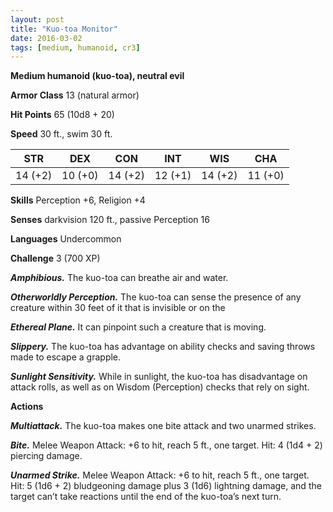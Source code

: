 ```yaml
---
layout: post
title: "Kuo-toa Monitor"
date: 2016-03-02
tags: [medium, humanoid, cr3]
---
```


**Medium humanoid (kuo-toa), neutral evil**

**Armor Class** 13 (natural armor)

**Hit Points** 65 (10d8 + 20)

**Speed** 30 ft., swim 30 ft.

|   STR   |   DEX   |   CON   |   INT   |   WIS   |   CHA   |
|:-----:|:-----:|:-----:|:-----:|:-----:|:-----:|
| 14 (+2) | 10 (+0) | 14 (+2) | 12 (+1) | 14 (+2) | 11 (+0) |

**Skills** Perception +6, Religion +4

**Senses** darkvision 120 ft., passive Perception 16

**Languages** Undercommon

**Challenge** 3 (700 XP)

***Amphibious.*** The kuo-toa can breathe air and water.

***Otherworldly Perception.*** The kuo-toa can sense the presence of any creature within 30 feet of it that is invisible or on the

***Ethereal Plane.*** It can pinpoint such a creature that is moving.

***Slippery.*** The kuo-toa has advantage on ability checks and saving throws made to escape a grapple.

***Sunlight Sensitivity.*** While in sunlight, the kuo-toa has disadvantage on attack rolls, as well as on Wisdom (Perception) checks that rely on sight.

**Actions**

***Multiattack.*** The kuo-toa makes one bite attack and two unarmed strikes.

***Bite.*** Melee Weapon Attack: +6 to hit, reach 5 ft., one target. Hit: 4 (1d4 + 2) piercing damage.

***Unarmed Strike.*** Melee Weapon Attack: +6 to hit, reach 5 ft., one target. Hit: 5 (1d6 + 2) bludgeoning damage plus 3 (1d6) lightning damage, and the target can’t take reactions until the end of the kuo-toa’s next turn.
